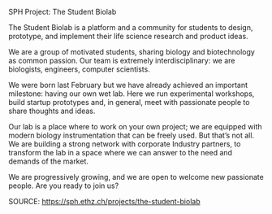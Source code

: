SPH Project: The Student Biolab
  
The Student Biolab is a platform and a community for students to design, prototype, and implement their life science research and product ideas.

We are a group of motivated students, sharing biology and biotechnology as common passion. Our team is extremely interdisciplinary: we are biologists, engineers, computer scientists.

We were born last February but we have already achieved an important milestone: having our own wet lab. Here we run experimental workshops, build startup prototypes and, in general, meet with passionate people to share thoughts and ideas.

Our lab is a place where to work on your own project; we are equipped with modern biology instrumentation that can be freely used. But that’s not all. We are building a strong network with corporate Industry partners, to transform the lab in a space where we can answer to the need and demands of the market. 

We are progressively growing, and we are open to welcome new passionate people. Are you ready to join us?


SOURCE: https://sph.ethz.ch/projects/the-student-biolab